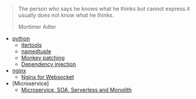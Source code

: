 > The person who says he knows what he thinks but cannot express it usually does not know what he thinks.
> 
> Mortimer Adler

- [python](./python/readme.md)
  - [itertools](/python/itertools.md)
  - [namedtuple](/python/namedtuple.md)
  - [Monkey patching](./python/monkey-patching.md)
  - [Dependency injection](./python/dependency-injection.md)
- [nginx](./nginx/readme.md)
  - [Nginx for Websocket](./nginx/nginx-websocket.md)
- [Microservice]
  - [Microservice, SOA, Serverless and Monolith](./microservice/microservice-soa-serverless-monolith.md)
